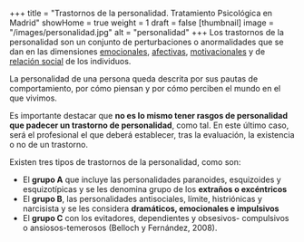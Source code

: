 +++
title = "Trastornos de la personalidad. Tratamiento Psicológica en Madrid"
showHome = true
weight = 1
draft = false
[thumbnail]
image = "/images/personalidad.jpg"
alt = "personalidad"
+++
Los trastornos de la personalidad son un conjunto de perturbaciones o anormalidades que se
dan en las dimensiones [emocionales]( https://es.wikipedia.org/wiki/Emoci%C3%B3n),
[afectivas]( https://es.wikipedia.org/wiki/Afectividad), [motivacionales](
https://es.wikipedia.org/wiki/Motivaci%C3%B3n) y de [relación
social](https://es.wikipedia.org/wiki/Relaci%C3%B3n_social) de los individuos.

La personalidad de una persona queda descrita por sus pautas de comportamiento, por cómo
piensan y por cómo perciben el mundo en el que vivimos.

Es importante destacar que **no es lo mismo tener rasgos de personalidad que padecer un
trastorno de personalidad**, como tal. En este último caso, será el profesional el que deberá
establecer, tras la evaluación, la existencia o no de un trastorno.

Existen tres tipos de trastornos de la personalidad, como son:

- El **grupo A** que incluye las personalidades paranoides, esquizoides y esquizotípicas y se les denomina grupo de los **extraños o excéntricos**
- El **grupo B**, las personalidades antisociales, límite, histriónicas y narcisista y se les considera **dramáticos, emocionales e impulsivos**
- El **grupo C** con los evitadores, dependientes y obsesivos- compulsivos o ansiosos-temerosos (Belloch y Fernández, 2008).
